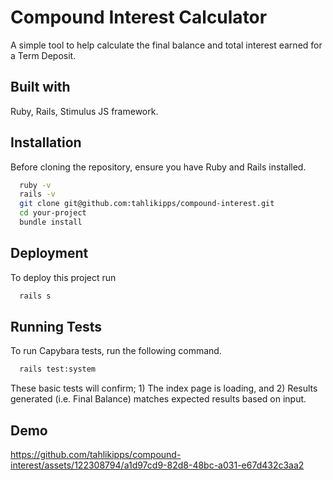 
# Compound Interest Calculator

A simple tool to help calculate the final balance and total interest earned for a Term Deposit. 


## Built with

Ruby, Rails, Stimulus JS framework.
## Installation

Before cloning the repository, ensure you have Ruby and Rails installed.

```bash
  ruby -v
  rails -v
  git clone git@github.com:tahlikipps/compound-interest.git
  cd your-project
  bundle install
```
    
## Deployment

To deploy this project run

```bash
  rails s
```


## Running Tests

To run Capybara tests, run the following command.



```bash
  rails test:system
```

These basic tests will confirm; 1) The index page is loading, and 2) Results generated (i.e. Final Balance) matches expected results based on input.

## Demo

https://github.com/tahlikipps/compound-interest/assets/122308794/a1d97cd9-82d8-48bc-a031-e67d432c3aa2


